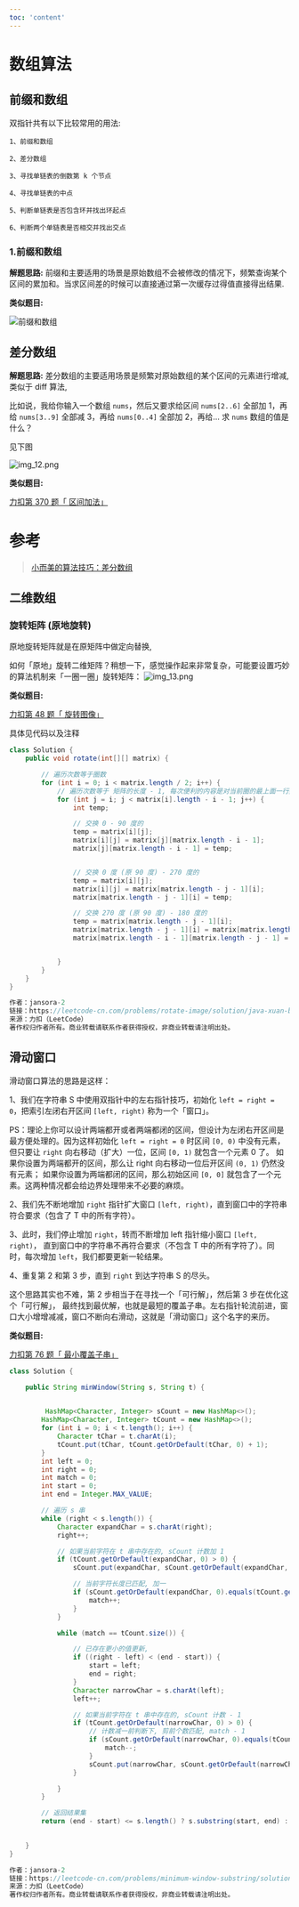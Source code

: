 ```yaml
---
toc: 'content'
---
```

# 数组算法
## 前缀和数组
双指针共有以下比较常用的用法:
```
1、前缀和数组

2、差分数组

3、寻找单链表的倒数第 k 个节点

4、寻找单链表的中点

5、判断单链表是否包含环并找出环起点

6、判断两个单链表是否相交并找出交点
```
### 1.前缀和数组

**解题思路:**
前缀和主要适用的场景是原始数组不会被修改的情况下，频繁查询某个区间的累加和。当求区间差的时候可以直接通过第一次缓存过得值直接得出结果.

**类似题目:**

![前缀和数组](https://cdn.jansora.com/files/uPic/2022/05/14/img_11.png)

## 差分数组

**解题思路:**
差分数组的主要适用场景是频繁对原始数组的某个区间的元素进行增减, 类似于 diff 算法,

比如说，我给你输入一个数组 `nums`，然后又要求给区间 `nums[2..6]` 全部加 1，再给 `nums[3..9]` 全部减 3，再给 `nums[0..4]` 全部加 2，再给…
求 `nums` 数组的值是什么？

见下图

![img_12.png](https://cdn.jansora.com/files/uPic/2022/05/14/img_12.png)

**类似题目:**

[力扣第 370 题「 区间加法」](https://leetcode-cn.com/problems/range-addition/)



# 参考
> [小而美的算法技巧：差分数组](https://labuladong.gitee.io/algo/2/19/23/)

## 二维数组
### 旋转矩阵 (原地旋转)
原地旋转矩阵就是在原矩阵中做定向替换,

如何「原地」旋转二维矩阵？稍想一下，感觉操作起来非常复杂，可能要设置巧妙的算法机制来「一圈一圈」旋转矩阵：
![img_13.png](https://cdn.jansora.com/files/uPic/2022/05/14/img_13.png)


**类似题目:**

[力扣第 48 题「 旋转图像」](https://leetcode-cn.com/problems/rotate-image/)

具体见代码以及注释


```java
class Solution {
    public void rotate(int[][] matrix) {

        // 遍历次数等于圈数
        for (int i = 0; i < matrix.length / 2; i++) {
            // 遍历次数等于 矩阵的长度 - 1, 每次便利的内容是对当前圈的最上面一行数据与其他三列做对等交换
            for (int j = i; j < matrix[i].length - i - 1; j++) {
                int temp;

                // 交换 0 - 90 度的
                temp = matrix[i][j];
                matrix[i][j] = matrix[j][matrix.length - i - 1];
                matrix[j][matrix.length - i - 1] = temp;


                // 交换 0 度 (原 90 度) - 270 度的
                temp = matrix[i][j];
                matrix[i][j] = matrix[matrix.length - j - 1][i];
                matrix[matrix.length - j - 1][i] = temp;

                // 交换 270 度 (原 90 度) - 180 度的
                temp = matrix[matrix.length - j - 1][i];
                matrix[matrix.length - j - 1][i] = matrix[matrix.length - i - 1][matrix.length - j - 1];
                matrix[matrix.length - i - 1][matrix.length - j - 1] = temp;


            }
        }
    }
}

作者：jansora-2
链接：https://leetcode-cn.com/problems/rotate-image/solution/java-xuan-by-jansora-2-pu1s/
来源：力扣（LeetCode）
著作权归作者所有。商业转载请联系作者获得授权，非商业转载请注明出处。
```


## 滑动窗口
滑动窗口算法的思路是这样：

1、我们在字符串 S 中使用双指针中的左右指针技巧，初始化 `left = right = 0`，把索引左闭右开区间 `[left, right)` 称为一个「窗口」。

PS：理论上你可以设计两端都开或者两端都闭的区间，但设计为左闭右开区间是最方便处理的。因为这样初始化 `left = right = 0` 时区间 `[0, 0)`
中没有元素，但只要让 `right` 向右移动（扩大）一位，区间 `[0, 1)` 就包含一个元素 0 了。
如果你设置为两端都开的区间，那么让 right 向右移动一位后开区间 `(0, 1)` 仍然没有元素；
如果你设置为两端都闭的区间，那么初始区间 `[0, 0]` 就包含了一个元素。这两种情况都会给边界处理带来不必要的麻烦。

2、我们先不断地增加 `right` 指针扩大窗口 `[left, right)`，直到窗口中的字符串符合要求（包含了 T 中的所有字符）。

3、此时，我们停止增加 `right`，转而不断增加 left 指针缩小窗口 `[left, right)`，
直到窗口中的字符串不再符合要求（不包含 T 中的所有字符了）。同时，每次增加 `left`，我们都要更新一轮结果。

4、重复第 2 和第 3 步，直到 `right` 到达字符串 S 的尽头。

这个思路其实也不难，第 2 步相当于在寻找一个「可行解」，然后第 3 步在优化这个「可行解」，
最终找到最优解，也就是最短的覆盖子串。左右指针轮流前进，窗口大小增增减减，窗口不断向右滑动，这就是「滑动窗口」这个名字的来历。

**类似题目:**

[力扣第 76 题「 最小覆盖子串」](https://leetcode-cn.com/problems/minimum-window-substring/)

```java
class Solution {

    public String minWindow(String s, String t) {
    

         HashMap<Character, Integer> sCount = new HashMap<>();
        HashMap<Character, Integer> tCount = new HashMap<>();
        for (int i = 0; i < t.length(); i++) {
            Character tChar = t.charAt(i);
            tCount.put(tChar, tCount.getOrDefault(tChar, 0) + 1);
        }
        int left = 0;
        int right = 0;
        int match = 0;
        int start = 0;
        int end = Integer.MAX_VALUE;

        // 遍历 s 串
        while (right < s.length()) {
            Character expandChar = s.charAt(right);
            right++;

            // 如果当前字符在 t 串中存在的, sCount 计数加 1
            if (tCount.getOrDefault(expandChar, 0) > 0) {
                sCount.put(expandChar, sCount.getOrDefault(expandChar, 0) + 1);

                // 当前字符长度已匹配, 加一
                if (sCount.getOrDefault(expandChar, 0).equals(tCount.getOrDefault(expandChar, 0))) {
                    match++;
                }
            }

            while (match == tCount.size()) {

                // 已存在更小的值更新,
                if ((right - left) < (end - start)) {
                    start = left;
                    end = right;
                }
                Character narrowChar = s.charAt(left);
                left++;

                // 如果当前字符在 t 串中存在的, sCount 计数 - 1
                if (tCount.getOrDefault(narrowChar, 0) > 0) {
                    // 计数减一前判断下, 剪前个数匹配, match - 1
                    if (sCount.getOrDefault(narrowChar, 0).equals(tCount.getOrDefault(narrowChar, 0))) {
                        match--;
                    }
                    sCount.put(narrowChar, sCount.getOrDefault(narrowChar, 0) - 1);
                }

            }
        }

        // 返回结果集
        return (end - start) <= s.length() ? s.substring(start, end) : "";
    

    }
}

作者：jansora-2
链接：https://leetcode-cn.com/problems/minimum-window-substring/solution/java-by-jansora-2-4lwb/
来源：力扣（LeetCode）
著作权归作者所有。商业转载请联系作者获得授权，非商业转载请注明出处。
```
